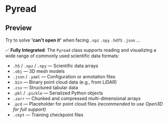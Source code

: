 # Pyread


## Preview

Try to solve **'can't open it'** when facing `.npz`  `.npy`  `.hdf5` `.json` ...

✅ **Fully Integrated**: The `Pyread` class supports reading and visualizing a wide range of commonly used scientific data formats:

- `.h5` / `.npz` / `.npy` — Scientific data arrays  
- `.obj` — 3D mesh models  
- `.json` / `.yaml` — Configuration or annotation files  
- `.bin` — Binary point cloud data (e.g., from LiDAR)  
- `.csv` — Structured tabular data  
- `.pkl` / `.pickle` — Serialized Python objects  
- `.zarr` — Chunked and compressed multi-dimensional arrays  
- `.pcd` — Placeholder for point cloud files *(recommended to use Open3D for full support)*
- `.ckpt` — Training checkpoint files  

